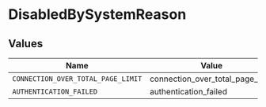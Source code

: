 # DisabledBySystemReason


## Values

| Name                               | Value                              |
| ---------------------------------- | ---------------------------------- |
| `CONNECTION_OVER_TOTAL_PAGE_LIMIT` | connection_over_total_page_limit   |
| `AUTHENTICATION_FAILED`            | authentication_failed              |